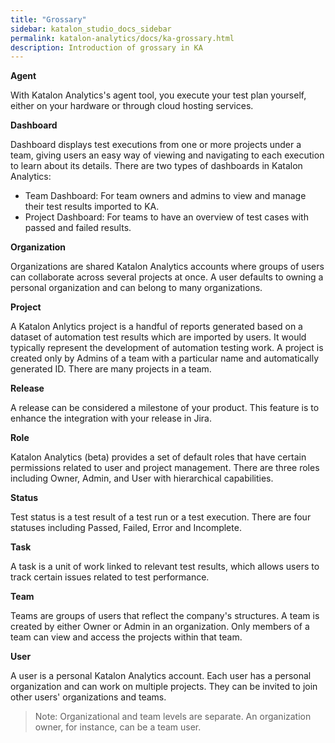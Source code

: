 ```yaml
---
title: "Grossary" 
sidebar: katalon_studio_docs_sidebar
permalink: katalon-analytics/docs/ka-grossary.html 
description: Introduction of grossary in KA
---
```


**Agent**  

With Katalon Analytics's agent tool, you execute your test plan yourself, either on your hardware or through cloud hosting services. 

**Dashboard**  

Dashboard displays test executions from one or more projects under a team, giving users an easy way of viewing and navigating to each execution to learn about its details. There are two types of dashboards in Katalon Analytics:

* Team Dashboard: For team owners and admins to view and manage their test results imported to KA.
* Project Dashboard: For teams to have an overview of test cases with passed and failed results.

**Organization**  

Organizations are shared Katalon Analytics accounts where groups of users can collaborate across several projects at once. A user defaults to owning a personal organization and can belong to many organizations.

**Project**  

A Katalon Anlytics project is a handful of reports generated based on a dataset of automation test results which are imported by users. It would typically represent the development of automation testing work. A project is created only by Admins of a team with a particular name and automatically generated ID. There are many projects in a team.

**Release**   

A release can be considered a milestone of your product. This feature is to enhance the  integration with your release in Jira.

**Role**  

Katalon Analytics (beta) provides a set of default roles that have certain permissions related to user and project management. There are three roles including Owner, Admin, and User with hierarchical capabilities.

**Status**  

Test status is a test result of a test run or a test execution. There are four statuses including Passed, Failed, Error and Incomplete. 

**Task**  

 A task is a unit of work linked to relevant test results, which allows users to track certain issues related to test performance.

**Team**  

Teams are groups of users that reflect the company's structures. A team is created by either Owner or Admin in an organization. Only members of a team can view and access the projects within that team.

**User**   

A user is a personal Katalon Analytics account. Each user has a personal organization and can work on multiple projects. They can be invited to join other users' organizations and teams.

> Note: Organizational and team levels are separate. An organization owner, for instance, can be a team user.